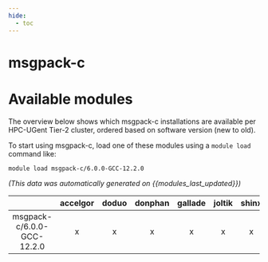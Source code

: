 ```yaml
---
hide:
  - toc
---
```


msgpack-c
=========

# Available modules


The overview below shows which msgpack-c installations are available per HPC-UGent Tier-2 cluster, ordered based on software version (new to old).

To start using msgpack-c, load one of these modules using a `module load` command like:

```shell
module load msgpack-c/6.0.0-GCC-12.2.0
```

*(This data was automatically generated on {{modules_last_updated}})*  

| |accelgor|doduo|donphan|gallade|joltik|shinx|skitty|
| :---: | :---: | :---: | :---: | :---: | :---: | :---: | :---: |
|msgpack-c/6.0.0-GCC-12.2.0|x|x|x|x|x|x|x|

